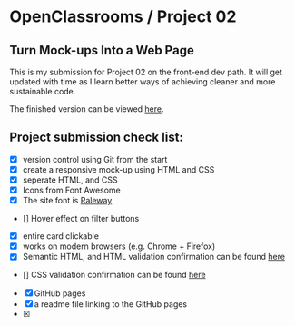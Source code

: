 # OpenClassrooms / Project 02 
## Turn Mock-ups Into a Web Page

This is my submission for Project 02 on the front-end dev path. It will get updated with time as I learn better ways of achieving cleaner and more sustainable code. 

The finished version can be viewed [here](https://hazim.github.io/OCproject2/). 

## Project submission check list:
- [x] version control using Git from the start
- [x] create a responsive mock-up using HTML and CSS
- [x] seperate HTML, and CSS
- [x] Icons from Font Awesome 
- [x] The site font is [Raleway](https://fonts.google.com/specimen/Raleway?preview.text_type=custom)
- [] Hover effect on filter buttons 
- [x] entire card clickable 
- [x] works on modern browsers (e.g. Chrome + Firefox)
- [x] Semantic HTML, and HTML validation confirmation can be found [here](https://validator.w3.org/nu/?doc=https%3A%2F%2Fhazim.github.io%2FOCproject2%2F)
- [] CSS validation confirmation can be found [here](https://jigsaw.w3.org/css-validator/validator?uri=https%3A%2F%2Fhazim.github.io%2FOCproject2%2F&profile=css3svg&usermedium=all&warning=1&vextwarning=&lang=en) 
- [x] GitHub pages
- [x] a readme file linking to the GitHub pages
- [x] 